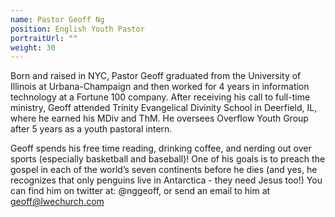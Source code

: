 ```yaml
---
name: Pastor Geoff Ng
position: English Youth Pastor
portraitUrl: ""
weight: 30
---
```


Born and raised in NYC, Pastor Geoff graduated from the University of Illinois at Urbana-Champaign and then worked for 4 years in information technology at a Fortune 100 company. After receiving his call to full-time ministry, Geoff attended Trinity Evangelical Divinity School in Deerfield, IL, where he earned his MDiv and ThM. He oversees Overflow Youth Group after 5 years as a youth pastoral intern.

Geoff spends his free time reading, drinking coffee, and nerding out over sports (especially basketball and baseball)! One of his goals is to preach the gospel in each of the world’s seven continents before he dies (and yes, he recognizes that only penguins live in Antarctica - they need Jesus too!) You can find him on twitter at: @nggeoff, or send an email to him at geoff@lwechurch.com
